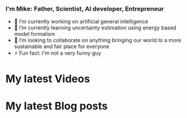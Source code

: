 ### I'm Mike: Father, Scientist, AI developer, Entrepreneur

- 🔭 I’m currently working on artificial general intelligence
- 🌱 I’m currently learning uncertainty estimation using energy based model formalism
- 👯 I’m looking to collaborate on anything bringing our world to a more sustainable and fair place for everyone
- ⚡ Fun fact: I'm not a very funny guy

# My latest Videos
<!-- YOUTUBE-LIST:START -->
<!-- YOUTUBE-LIST:END -->

# My latest Blog posts
<!-- BLOG-POST-LIST:START -->
<!-- BLOG-POST-LIST:END -->
